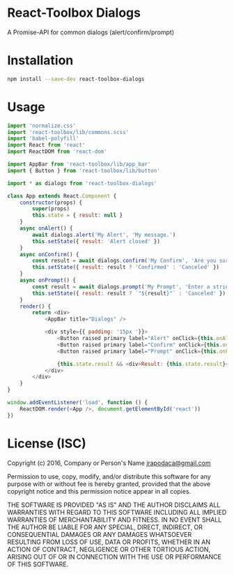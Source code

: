 # React-Toolbox Dialogs

A Promise-API for common dialogs (alert/confirm/prompt)

<script async src="//s.imgur.com/min/embed.js" charset="utf-8"></script>

# Installation

```sh
npm install --save-dev react-toolbox-dialogs
```

# Usage

```js
import 'normalize.css'
import 'react-toolbox/lib/commons.scss'
import 'babel-polyfill'
import React from 'react'
import ReactDOM from 'react-dom'

import AppBar from 'react-toolbox/lib/app_bar'
import { Button } from 'react-toolbox/lib/button'

import * as dialogs from 'react-toolbox-dialogs'

class App extends React.Component {
	constructor(props) {
		super(props)
		this.state = { result: null }
	}
	async onAlert() {
		await dialogs.alert('My Alert', 'My message.')
		this.setState({ result: 'Alert closed' })
	}
	async onConfirm() {
		const result = await dialogs.confirm('My Confirm', 'Are you sure?')
		this.setState({ result: result ? 'Confirmed' : 'Canceled' })
	}
	async onPrompt() {
		const result = await dialogs.prompt('My Prompt', 'Enter a string:', 'default')
		this.setState({ result: result ? `"${result}"` : 'Canceled' })
	}
	render() {
		return <div>
			<AppBar title="Dialogs" />

			<div style={{ padding: '15px '}}>
				<Button raised primary label="Alert" onClick={this.onAlert.bind(this)} /><br /><br />
				<Button raised primary label="Confirm" onClick={this.onConfirm.bind(this)} /><br /><br />
				<Button raised primary label="Prompt" onClick={this.onPrompt.bind(this)} /><br /><br />

				{this.state.result && <div>Result: {this.state.result}</div>}
			</div>
		</div>
	}
}

window.addEventListener('load', function () {
	ReactDOM.render(<App />, document.getElementById('react'))
})
```

# License (ISC)
Copyright (c) 2016, Company or Person's Name <jrapodaca@gmail.com>

Permission to use, copy, modify, and/or distribute this software for any purpose with or without fee is hereby granted, provided that the above copyright notice and this permission notice appear in all copies.

THE SOFTWARE IS PROVIDED "AS IS" AND THE AUTHOR DISCLAIMS ALL WARRANTIES WITH REGARD TO THIS SOFTWARE INCLUDING ALL IMPLIED WARRANTIES OF MERCHANTABILITY AND FITNESS. IN NO EVENT SHALL THE AUTHOR BE LIABLE FOR ANY SPECIAL, DIRECT, INDIRECT, OR CONSEQUENTIAL DAMAGES OR ANY DAMAGES WHATSOEVER RESULTING FROM LOSS OF USE, DATA OR PROFITS, WHETHER IN AN ACTION OF CONTRACT, NEGLIGENCE OR OTHER TORTIOUS ACTION, ARISING OUT OF OR IN CONNECTION WITH THE USE OR PERFORMANCE OF THIS SOFTWARE.
